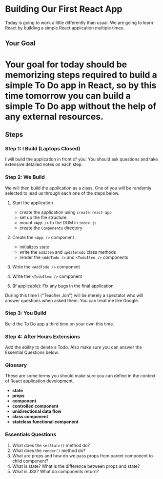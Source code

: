 # Building Our First React App 

Today is going to work a little differently than usual. We are going to learn React by building a simple React application multiple times. 

## Your Goal

# **Your goal for today should be memorizing steps required to build a simple To Do app in React, so by this time tomorrow you can build a simple To Do app without the help of any external resources.**

## Steps 

### Step 1: I Build (Laptops Closed)

I will build the application in front of you. You should ask questions and take extensive detailed notes on each step. 

### Step 2: We Build

We will then build the application as a class. One of you will be randomly selected to lead us through each one of the steps below.

1. Start the application 
    - create the application using `create-react-app`
    - set up the file structure
    - mount `<App />` to the DOM in `index.js`
    - create the `Components` directory

2. Create the `<App />` component  
    - initializes state 
    - write the `addItem` and `updateTodo` class methods
    - render the `<AddTodo />` and `<TodoItem />` components 

3. Write the `<AddTodo />` component

4. Write the `<TodoItem />` component

5. (If applicable): Fix any bugs in the final application

During this time I ("Teacher Jon") will be merely a spectator who will answer questions when asked them. You can treat me like Google.

### Step 3: You Build

Build the To Do app a third time on your own this time.

### Step 4: After Hours Extensions 

Add the ability to delete a Todo. Also make sure you can answer the Essential Questions below.

### Glossary 

These are some terms you should make sure you can define in the context of React application development.

* **state**
* **props** 
* **component** 
* **controlled component**
* **unidirectional data flow**
* **class component**
* **stateless functional component**

### Essentials Questions 

1. What does the `setState()` method do?
2. What does the `render()` method do?
3. What are props and how do we pass props from parent component to child component?
4. What is state? What is the difference between props and state?
5. What is JSX? What do components return?